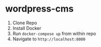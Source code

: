 # wordpress-cms

1. Clone Repo
2. Install Docker
3. Run `docker-compose up` from within repo
4. Navigate to `http://localhost:8080`
